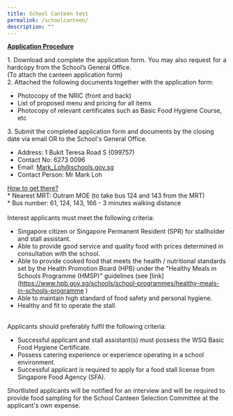 ```yaml
---
title: School Canteen test
permalink: /schoolcanteen/
description: ""
---
```

<p align="justify">
<strong><u>Application Procedure</u></strong>
</p>
<p align="justify">
1. Download and complete the application form. You may also request for a hardcopy from the School’s General Office.<br>
(To attach the canteen application form) <br>
2. Attached the following documents together with the application form:
</p><ul>
<li>Photocopy of the NRIC (front and back)</li>
<li>List of proposed menu and pricing for all items</li>
<li>Photocopy of relevant certificates such as Basic Food Hygiene Course, etc</li>
</ul>
3. Submit the completed application form and documents by the closing date via email OR to the School's General Office.
<ul>
<li>	Address: 1 Bukit Teresa Road S (099757)</li>
<li>Contact No: 6273 0096</li>
<li>Email: <a href="Mark_Loh@schools.gov.sg">Mark_Loh@schools.gov.sg</a></li>
<li>Contact Person: Mr Mark Loh</li>
</ul>
<p align="justify"></p>
<p align="justify">
<u>How to get there?</u><br>
* Nearest MRT: Outram MOE (to take bus 124 and 143 from the MRT)<br>
* Bus number: 61, 124, 143, 166 - 3 minutes walking distance<br>
<br>
Interest applicants must meet the following criteria:<br>
</p>
<p align="justify">
</p><ul>
<li>Singapore citizen or Singapore Permanent Resident (SPR) for stallholder and stall assistant.</li>
<li>Able to provide good service and quality food with prices determined in consultation with the school.</li>
<li>	Able to provide cooked food that meets the health / nutritional standards set by the Health Promotion Board (HPB) under the "Healthy Meals in Schools Programme (HMSP)" guidelines (see [link](<a target="_blank" href="https://www.hpb.gov.sg/schools/school-programmes/healthy-meals-in-schools-programme">https://www.hpb.gov.sg/schools/school-programmes/healthy-meals-in-schools-programme</a> 
)
</li><li>Able to maintain high standard of food safety and personal hygiene.</li>
<li>	Healthy and fit to operate the stall.</li>
	</ul>
	<br>
Applicants should preferably fulfil the following criteria:
<ul>
<li>Successful applicant and stall assistant(s) must possess the WSQ Basic Food Hygiene Certificate.</li>
<li>Possess catering experience or experience operating in a school environment.</li>
<li>	Successful applicant is required to apply for a food stall license from Singapore Food Agency (SFA).</li>
</ul>

Shortlisted applicants will be notified for an interview and will be required to provide food sampling for the School Canteen Selection Committee at the applicant's own expense.
<p align="justify"></p>